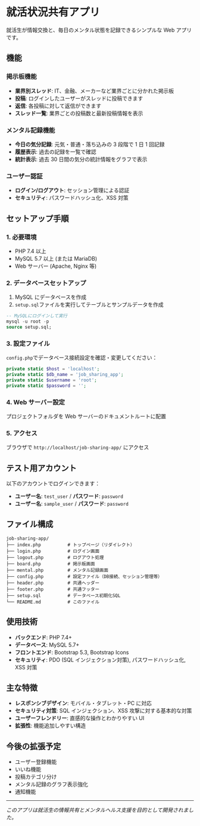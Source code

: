 # 就活状況共有アプリ

就活生が情報交換と、毎日のメンタル状態を記録できるシンプルな Web アプリです。

## 機能

### 掲示板機能

- **業界別スレッド**: IT、金融、メーカーなど業界ごとに分かれた掲示板
- **投稿**: ログインしたユーザーがスレッドに投稿できます
- **返信**: 各投稿に対して返信ができます
- **スレッド一覧**: 業界ごとの投稿数と最新投稿情報を表示

### メンタル記録機能

- **今日の気分記録**: 元気・普通・落ち込みの 3 段階で 1 日 1 回記録
- **履歴表示**: 過去の記録を一覧で確認
- **統計表示**: 過去 30 日間の気分の統計情報をグラフで表示

### ユーザー認証

- **ログイン/ログアウト**: セッション管理による認証
- **セキュリティ**: パスワードハッシュ化、XSS 対策

## セットアップ手順

### 1. 必要環境

- PHP 7.4 以上
- MySQL 5.7 以上 (または MariaDB)
- Web サーバー (Apache, Nginx 等)

### 2. データベースセットアップ

1. MySQL にデータベースを作成
2. `setup.sql`ファイルを実行してテーブルとサンプルデータを作成

```sql
-- MySQLにログインして実行
mysql -u root -p
source setup.sql;
```

### 3. 設定ファイル

`config.php`でデータベース接続設定を確認・変更してください：

```php
private static $host = 'localhost';
private static $db_name = 'job_sharing_app';
private static $username = 'root';
private static $password = '';
```

### 4. Web サーバー設定

プロジェクトフォルダを Web サーバーのドキュメントルートに配置

### 5. アクセス

ブラウザで `http://localhost/job-sharing-app/` にアクセス

## テスト用アカウント

以下のアカウントでログインできます：

- **ユーザー名**: `test_user` / **パスワード**: `password`
- **ユーザー名**: `sample_user` / **パスワード**: `password`

## ファイル構成

```
job-sharing-app/
├── index.php          # トップページ（リダイレクト）
├── login.php          # ログイン画面
├── logout.php         # ログアウト処理
├── board.php          # 掲示板画面
├── mental.php         # メンタル記録画面
├── config.php         # 設定ファイル（DB接続、セッション管理等）
├── header.php         # 共通ヘッダー
├── footer.php         # 共通フッター
├── setup.sql          # データベース初期化SQL
└── README.md          # このファイル
```

## 使用技術

- **バックエンド**: PHP 7.4+
- **データベース**: MySQL 5.7+
- **フロントエンド**: Bootstrap 5.3, Bootstrap Icons
- **セキュリティ**: PDO (SQL インジェクション対策), パスワードハッシュ化, XSS 対策

## 主な特徴

- **レスポンシブデザイン**: モバイル・タブレット・PC に対応
- **セキュリティ対策**: SQL インジェクション、XSS 攻撃に対する基本的な対策
- **ユーザーフレンドリー**: 直感的な操作とわかりやすい UI
- **拡張性**: 機能追加しやすい構造

## 今後の拡張予定

- ユーザー登録機能
- いいね機能
- 投稿カテゴリ分け
- メンタル記録のグラフ表示強化
- 通知機能

---

_このアプリは就活生の情報共有とメンタルヘルス支援を目的として開発されました。_
